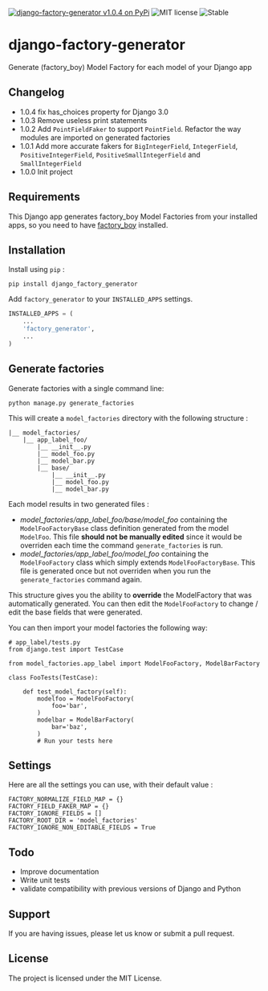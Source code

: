 [![django-factory-generator v1.0.4 on PyPi](https://img.shields.io/badge/pypi-1.0.4-green.svg)](https://pypi.python.org/pypi/django-factory-generator)
![MIT license](https://img.shields.io/badge/licence-MIT-blue.svg)
![Stable](https://img.shields.io/badge/status-stable-green.svg)

# django-factory-generator

Generate (factory_boy) Model Factory for each model of your Django app

## Changelog

+ 1.0.4 fix has_choices property for Django 3.0
+ 1.0.3 Remove useless print statements
+ 1.0.2 Add `PointFieldFaker` to support `PointField`. Refactor the way modules are imported on generated factories
+ 1.0.1 Add more accurate fakers for `BigIntegerField`, `IntegerField`, `PositiveIntegerField`, `PositiveSmallIntegerField` and `SmallIntegerField`
+ 1.0.0 Init project


## Requirements

This Django app generates factory_boy Model Factories from your installed apps, so you need to have [factory_boy](https://github.com/FactoryBoy/factory_boy) installed.


## Installation

Install using `pip` :

`pip install django_factory_generator`

Add `factory_generator` to your `INSTALLED_APPS` settings.

```python
INSTALLED_APPS = (
    ...
    'factory_generator',
    ...
)
```

## Generate factories

Generate factories with a single command line: 

`python manage.py generate_factories`

This will create a `model_factories` directory with the following structure :

```
|__ model_factories/
    |__ app_label_foo/
        |__ __init__.py
        |__ model_foo.py
        |__ model_bar.py
        |__ base/
            |__ __init__.py
            |__ model_foo.py
            |__ model_bar.py
```

Each model results in two generated files :

+ *model_factories/app_label_foo/base/model_foo* containing the `ModelFooFactoryBase` class definition generated from the model `ModelFoo`. This file **should not be manually edited** since it would be overriden each time the command `generate_factories` is run.
+ *model_factories/app_label_foo/model_foo* containing the `ModelFooFactory` class which simply extends `ModelFooFactoryBase`. This file is generated once but not overriden when you run the `generate_factories` command again.

This structure gives you the ability to **override** the ModelFactory that was automatically generated. You can then edit the `ModelFooFactory` to change / edit the base fields that were generated.

You can then import your model factories the following way:


```
# app_label/tests.py
from django.test import TestCase

from model_factories.app_label import ModelFooFactory, ModelBarFactory

class FooTests(TestCase):

    def test_model_factory(self):
        modelfoo = ModelFooFactory(
            foo='bar',
        )
        modelbar = ModelBarFactory(
            bar='baz',
        )
        # Run your tests here

```



## Settings

Here are all the settings you can use, with their default value :

```
FACTORY_NORMALIZE_FIELD_MAP = {}
FACTORY_FIELD_FAKER_MAP = {}
FACTORY_IGNORE_FIELDS = []
FACTORY_ROOT_DIR = 'model_factories'
FACTORY_IGNORE_NON_EDITABLE_FIELDS = True
```

## Todo

+ Improve documentation
+ Write unit tests
+ validate compatibility with previous versions of Django and Python

## Support

If you are having issues, please let us know or submit a pull request.

## License

The project is licensed under the MIT License.